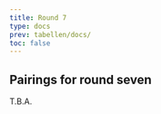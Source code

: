 ```yaml
---
title: Round 7
type: docs
prev: tabellen/docs/
toc: false
---
```


## Pairings for round seven

T.B.A.